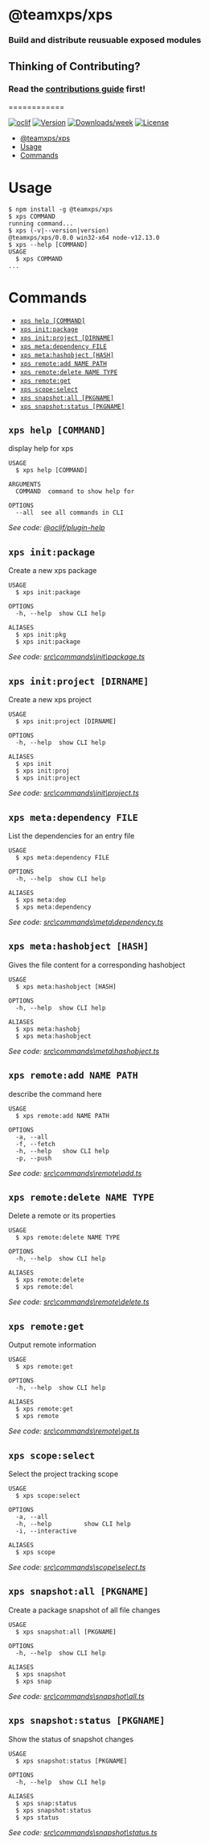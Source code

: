 # @teamxps/xps
### Build and distribute reusuable exposed modules

## Thinking of Contributing?
### Read the [contributions guide](docs/CONTRIBUTIONS.md) first!
============


[![oclif](https://img.shields.io/badge/cli-oclif-brightgreen.svg)](https://oclif.io)
[![Version](https://img.shields.io/npm/v/@teamxps/xps.svg)](https://npmjs.org/package/@teamxps/xps)
[![Downloads/week](https://img.shields.io/npm/dw/@teamxps/xps.svg)](https://npmjs.org/package/@teamxps/xps)
[![License](https://img.shields.io/npm/l/@teamxps/xps.svg)](https://github.com/teamxps/xps/blob/master/package.json)

<!-- toc -->
* [@teamxps/xps](#teamxpsxps)
* [Usage](#usage)
* [Commands](#commands)
<!-- tocstop -->
<!-- tocstop -->

# Usage
<!-- usage -->
```sh-session
$ npm install -g @teamxps/xps
$ xps COMMAND
running command...
$ xps (-v|--version|version)
@teamxps/xps/0.0.0 win32-x64 node-v12.13.0
$ xps --help [COMMAND]
USAGE
  $ xps COMMAND
...
```
<!-- usagestop -->
<!-- usagestop -->
# Commands
<!-- commands -->
* [`xps help [COMMAND]`](#xps-help-command)
* [`xps init:package`](#xps-initpackage)
* [`xps init:project [DIRNAME]`](#xps-initproject-dirname)
* [`xps meta:dependency FILE`](#xps-metadependency-file)
* [`xps meta:hashobject [HASH]`](#xps-metahashobject-hash)
* [`xps remote:add NAME PATH`](#xps-remoteadd-name-path)
* [`xps remote:delete NAME TYPE`](#xps-remotedelete-name-type)
* [`xps remote:get`](#xps-remoteget)
* [`xps scope:select`](#xps-scopeselect)
* [`xps snapshot:all [PKGNAME]`](#xps-snapshotall-pkgname)
* [`xps snapshot:status [PKGNAME]`](#xps-snapshotstatus-pkgname)

## `xps help [COMMAND]`

display help for xps

```
USAGE
  $ xps help [COMMAND]

ARGUMENTS
  COMMAND  command to show help for

OPTIONS
  --all  see all commands in CLI
```

_See code: [@oclif/plugin-help](https://github.com/oclif/plugin-help/blob/v2.2.3/src\commands\help.ts)_

## `xps init:package`

Create a new xps package

```
USAGE
  $ xps init:package

OPTIONS
  -h, --help  show CLI help

ALIASES
  $ xps init:pkg
  $ xps init:package
```

_See code: [src\commands\init\package.ts](https://github.com/teamxps/xps/blob/v0.0.0/src\commands\init\package.ts)_

## `xps init:project [DIRNAME]`

Create a new xps project

```
USAGE
  $ xps init:project [DIRNAME]

OPTIONS
  -h, --help  show CLI help

ALIASES
  $ xps init
  $ xps init:proj
  $ xps init:project
```

_See code: [src\commands\init\project.ts](https://github.com/teamxps/xps/blob/v0.0.0/src\commands\init\project.ts)_

## `xps meta:dependency FILE`

List the dependencies for an entry file

```
USAGE
  $ xps meta:dependency FILE

OPTIONS
  -h, --help  show CLI help

ALIASES
  $ xps meta:dep
  $ xps meta:dependency
```

_See code: [src\commands\meta\dependency.ts](https://github.com/teamxps/xps/blob/v0.0.0/src\commands\meta\dependency.ts)_

## `xps meta:hashobject [HASH]`

Gives the file content for a corresponding hashobject

```
USAGE
  $ xps meta:hashobject [HASH]

OPTIONS
  -h, --help  show CLI help

ALIASES
  $ xps meta:hashobj
  $ xps meta:hashobject
```

_See code: [src\commands\meta\hashobject.ts](https://github.com/teamxps/xps/blob/v0.0.0/src\commands\meta\hashobject.ts)_

## `xps remote:add NAME PATH`

describe the command here

```
USAGE
  $ xps remote:add NAME PATH

OPTIONS
  -a, --all
  -f, --fetch
  -h, --help   show CLI help
  -p, --push
```

_See code: [src\commands\remote\add.ts](https://github.com/teamxps/xps/blob/v0.0.0/src\commands\remote\add.ts)_

## `xps remote:delete NAME TYPE`

Delete a remote or its properties

```
USAGE
  $ xps remote:delete NAME TYPE

OPTIONS
  -h, --help  show CLI help

ALIASES
  $ xps remote:delete
  $ xps remote:del
```

_See code: [src\commands\remote\delete.ts](https://github.com/teamxps/xps/blob/v0.0.0/src\commands\remote\delete.ts)_

## `xps remote:get`

Output remote information

```
USAGE
  $ xps remote:get

OPTIONS
  -h, --help  show CLI help

ALIASES
  $ xps remote:get
  $ xps remote
```

_See code: [src\commands\remote\get.ts](https://github.com/teamxps/xps/blob/v0.0.0/src\commands\remote\get.ts)_

## `xps scope:select`

Select the project tracking scope

```
USAGE
  $ xps scope:select

OPTIONS
  -a, --all
  -h, --help         show CLI help
  -i, --interactive

ALIASES
  $ xps scope
```

_See code: [src\commands\scope\select.ts](https://github.com/teamxps/xps/blob/v0.0.0/src\commands\scope\select.ts)_

## `xps snapshot:all [PKGNAME]`

Create a package snapshot of all file changes

```
USAGE
  $ xps snapshot:all [PKGNAME]

OPTIONS
  -h, --help  show CLI help

ALIASES
  $ xps snapshot
  $ xps snap
```

_See code: [src\commands\snapshot\all.ts](https://github.com/teamxps/xps/blob/v0.0.0/src\commands\snapshot\all.ts)_

## `xps snapshot:status [PKGNAME]`

Show the status of snapshot changes

```
USAGE
  $ xps snapshot:status [PKGNAME]

OPTIONS
  -h, --help  show CLI help

ALIASES
  $ xps snap:status
  $ xps snapshot:status
  $ xps status
```

_See code: [src\commands\snapshot\status.ts](https://github.com/teamxps/xps/blob/v0.0.0/src\commands\snapshot\status.ts)_
<!-- commandsstop -->
<!-- commandsstop -->
